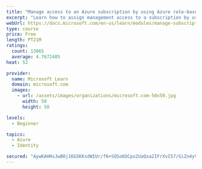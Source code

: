 ```yaml
---
title: "Manage access to an Azure subscription by using Azure role-based access control (RBAC)"
excerpt: "Learn how to assign management access to a subscription by using Azure role-based access control."
webUrl: https://docs.microsoft.com/en-us/learn/modules/manage-subscription-access-azure-rbac/
type: course
price: Free
length: PT21M
ratings:
  count: 13065
  average: 4.7672405
heat: 52

provider:
  name: Microsoft Learn
  domain: microsoft.com
  images:
    - url: /assets/images/organizations/microsoft.com-50x50.jpg
      width: 50
      height: 50

levels:
  - Beginner

topics:
  - Azure
  - Identity

secured: "AywKAHHsJwB0j16G5KKsdWIUr/f6+SQSo6OCpo2UaQxa2IFrXvI57/GiZn4yVkZsjMFixonzdD2DGJYQFp9UO+zSaoDEwtp//1MXYWsXDhMJChhkvqsZF+KQS2bRN54CsJ72Nt+pGglL3HYdn37xyO47GQesbAjukOYuhZBLswZiE9POoDC7KJxUNIbYSmZNQs4XS1aQ72Byqf/wLdU6MgQ3te0nhy7ZWSKuM+LY5kxzo5IoRFK3LS0+1tZ6f3T/7AFqyti1ZU2kEUXvTZR2Ti8tKotdSQ9vcgrE5NtSJ6/CpJEWaiTFtOQYTLJlIZwNuPBW4rQI6aXflTv6XG59SJBEDgWJc18VnYepP0u1Og/xipgjp8WOoNvuoEYJjO7/qB4WjCL65iViQXUeIMs2FXEwUNarZax1OtdUCIqBOrlk+3HQgDWW8oDM6I7L8ax7;oFdTeZW/MkdUfZT9qm6V3Q=="
---
```


